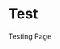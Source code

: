 Test
====

Testing Page

<div id="surveyMonkeyInfo"><div><script src="http://www.surveymonkey.com/jsEmbed.aspx?sm=ROb3O1LU3FBW63BBfgDiTw_3d_3d"> </script></div>